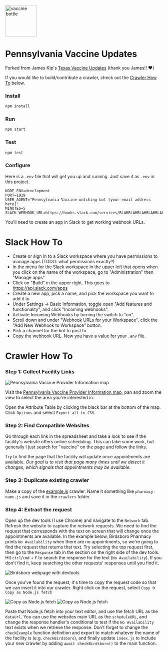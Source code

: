 <img height="100" alt="vaccine bottle" src="https://github.com/jherrm/pennsylvania-vaccines/blob/main/vaccine.jpg">

# Pennsylvania Vaccine Updates

Forked from James Kip's [Texas Vaccine Updates](https://github.com/jameskip/texas-vaccines) (thank you James!! ♥️)


If you would like to build/contribute a crawler, check out the [Crawler How To](https://github.com/jherrm/pennsylvania-vaccines/#crawler-how-to) below.


### Install
```bash
npm install
```

### Run
```bash
npm start
```

### Test
```bash
npm test
```

### Configure

Here is a `.env` file that will get you up and running. Just save it as `.env` in this project.
```
NODE_ENV=development
PORT=1919
USER_AGENT="Pennsylvania Vaccine watching bot [your email address here]"
MINUTES=5
SLACK_WEBHOOK_URL=https://hooks.slack.com/services/BLAHBLAHBLAHBLAHBLAHBLAHBLAHBLAHBLAHBLAHBLAH
```
You'll need to create an app in Slack to get working webhook URLs.

# Slack How To

- Create or sign in to a Slack workspace where you have permissions to manage apps (TODO: what permissions exactly?)
- In the menu for the Slack workspace in the upper left that opens when you click on the name of the workspace, go to "Administration" then "Manage apps"
- Click on "Build" in the upper right. This goes to https://api.slack.com/apps
- Create a new app, pick a name, and pick the workspace you want to add it to
- Under Settings -> Basic Information, toggle open "Add features and functionality", and click "Incoming webhooks".
- Activate Incoming Webhooks by turning the switch to "on".
- Scroll down and under "Webhook URLs for your Workspace", click the "Add New Webhook to Workspace" button.
- Pick a channel for the bot to post to
- Copy the webhook URL. Now you have a value for your `.env` file.

# Crawler How To
### Step 1: Collect Facility Links

<img alt="Pennsylvania Vaccine Provider Information map" src="https://github.com/jherrm/pennsylvania-vaccines/blob/main/pa-map.png">

Visit the [Pennsylvania Vaccine Provider Information map](https://padoh.maps.arcgis.com/apps/webappviewer/index.html?id=e6f78224c6fe4313a1f70b56f553c357), pan and zoom the view to select the area you're interested in.

Open the Attribute Table by clicking the black bar at the bottom of the map. Click `Options` and select `Export all to CSV`.

### Step 2: Find Compatible Websites
Go through each link in the spreadsheet and take a look to see if the facility's website offers online scheduling. This can take some work, but generally I just search for "vaccine" on the page and follow the links.

Try to find the page that the facility will update once appointments are available. *Our goal is to visit that page many times until we detect it changes, which signals that appointments may be available.*

### Step 3: Duplicate existing crawler

Make a copy of the [example.js](https://github.com/jherrm/pennsylvania-vaccines/blob/main/crawlers/example.js) crawler. Name it something like `pharmacy-name.js` and save it in the `crawlers` folder.

### Step 4: Extract the request

Open up the dev tools (I use Chrome) and navigate to the `Network` tab. Refresh the website to capture the network requests. We need to find the request that corresponds with the text on screen that will change once the appointments are available. In the example below, Birdsboro Pharmacy prints `No Availability` when there are no appointments, so we're going to find the request that returns that text. Try selecting the top request first, then go to the `Response` tab in the section on the right side of the dev tools. Hit `ctrl`/`cmd` + `F` to search the response for the text (`No Availability`). If you don't find it, keep searching the other requests' responses until you find it.

<img alt="Birdsboro webpage with devtools" src="https://github.com/jherrm/pennsylvania-vaccines/blob/main/example1.png">

Once you've found the request, it's time to copy the request code so that we can insert it into our crawler. Right click on the request, select `Copy` -> `Copy as Node.js fetch`

<img alt="Copy as Node.js fetch" src="https://github.com/jherrm/pennsylvania-vaccines/blob/main/example2.png">

<img alt="Copy as Node.js fetch" src="https://github.com/jherrm/pennsylvania-vaccines/blob/main/example3.png">

Paste that Node.js fetch into your text editor, and use the fetch URL as the `dataUrl`. You can use the websites main URL as the `scheduleURL`, and change the response handler's conditional to test if the `No Availability` text exists when we retrieve the response. Don't forget to change the `checkExample` function definition and export to match whatever the name of the facility is (e.g. `checkBirdsboro`), and finally update `index.js` to include your new crawler by adding `await checkBirdsboro()` to the main function.

